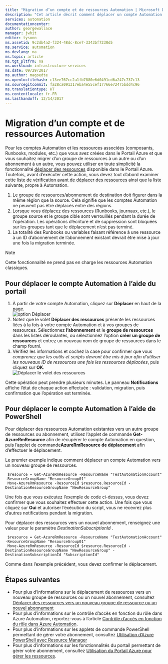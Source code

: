 ```yaml
---
title: "Migration d’un compte et de ressources Automation | Microsoft Docs"
description: "Cet article décrit comment déplacer un compte Automation dans Azure Automation et les ressources associées d’un abonnement vers un autre."
services: automation
documentationcenter: 
author: georgewallace
manager: jwhit
editor: tysonn
ms.assetid: 9c2db4a2-f324-48dc-8ce7-3343bf7230d5
ms.service: automation
ms.devlang: na
ms.topic: article
ms.tgt_pltfrm: na
ms.workload: infrastructure-services
ms.date: 09/29/2017
ms.author: magoedte
ms.openlocfilehash: c13ee767cc2a1fb7880e6d0491cd6a247c737c13
ms.sourcegitcommit: fa28ca091317eba4e55cef17766e72475bdd4c96
ms.translationtype: HT
ms.contentlocale: fr-FR
ms.lasthandoff: 12/14/2017
---
```

# <a name="migrate-automation-account-and-resources"></a>Migration d’un compte et de ressources Automation
Pour les comptes Automation et les ressources associées (composants, Runbooks, modules, etc.) que vous avez créées dans le Portail Azure et que vous souhaitez migrer d’un groupe de ressources à un autre ou d’un abonnement à un autre, vous pouvez utiliser en toute simplicité la fonctionnalité [déplacer des ressources](../azure-resource-manager/resource-group-move-resources.md) disponible dans le Portail Azure. Toutefois, avant d’exécuter cette action, vous devez tout d’abord examiner cette [liste de vérification avant de déplacer des ressources](../azure-resource-manager/resource-group-move-resources.md#checklist-before-moving-resources) ainsi que la liste suivante, propre à Automation.   

1. Le groupe de ressources/abonnement de destination doit figurer dans la même région que la source.  Cela signifie que les comptes Automation ne peuvent pas être déplacés entre des régions.
2. Lorsque vous déplacez des ressources (Runbooks, journaux, etc.), le groupe source et le groupe cible sont verrouillés pendant la durée de l'opération. Les opérations d’écriture et de suppression sont bloquées sur les groupes tant que le déplacement n’est pas terminé.  
3. La totalité des Runbooks ou variables faisant référence à une ressource à un ID d’abonnement de l’abonnement existant devrait être mise à jour une fois la migration terminée.   

> [!NOTE]
> Cette fonctionnalité ne prend pas en charge les ressources Automation classiques.
>
>

## <a name="to-move-the-automation-account-using-the-portal"></a>Pour déplacer le compte Automation à l’aide du portail
1. À partir de votre compte Automation, cliquez sur **Déplacer** en haut de la page.<br> ![option Déplacer](media/automation-migrate-account-subscription/automation-menu-move.png)<br>
2. Notez que le volet **Déplacer des ressources** présente les ressources liées à la fois à votre compte Automation et à vos groupes de ressources.  Sélectionnez **l’abonnement** et le **groupe de ressources** dans les listes déroulantes, ou sélectionnez l’option **créer un groupe de ressources** et entrez un nouveau nom de groupe de ressources dans le champ fourni.  
3. Vérifiez les informations et cochez la case pour confirmer que vous *comprenez que les outils et scripts devront être mis à jour afin d’utiliser les nouveaux ID de ressources une fois les ressources déplacées*, puis cliquez sur **OK**.<br> ![Déplacer le volet des ressources](media/automation-migrate-account-subscription/automation-move-resources-blade.png)<br>   

Cette opération peut prendre plusieurs minutes.  Le panneau **Notifications** affiche l’état de chaque action effectuée : validation, migration, puis confirmation que l’opération est terminée.     

## <a name="to-move-the-automation-account-using-powershell"></a>Pour déplacer le compte Automation à l’aide de PowerShell
Pour déplacer des ressources Automation existantes vers un autre groupe de ressources ou abonnement, utilisez l’applet de commande **Get-AzureRmResource** afin de récupérer le compte Automation en question, puis l’applet de commande**AzureRmResource de déplacement** afin d’effectuer le déplacement.

Le premier exemple indique comment déplacer un compte Automation vers un nouveau groupe de ressources.

   ```
    $resource = Get-AzureRmResource -ResourceName "TestAutomationAccount" -ResourceGroupName "ResourceGroup01"
    Move-AzureRmResource -ResourceId $resource.ResourceId -DestinationResourceGroupName "NewResourceGroup"
   ```

Une fois que vous exécutez l’exemple de code ci-dessus, vous devez confirmer que vous souhaitez effectuer cette action.  Une fois que vous cliquez sur **Oui** et autoriser l’exécution du script, vous ne recevrez plus d’autres notifications pendant la migration.  

Pour déplacer des ressources vers un nouvel abonnement, renseignez une valeur pour le paramètre *DestinationSubscriptionId* .

   ```
    $resource = Get-AzureRmResource -ResourceName "TestAutomationAccount" -ResourceGroupName "ResourceGroup01"
    Move-AzureRmResource -ResourceId $resource.ResourceId -DestinationResourceGroupName "NewResourceGroup" -DestinationSubscriptionId "SubscriptionId"
   ```

Comme dans l’exemple précédent, vous devez confirmer le déplacement.  

## <a name="next-steps"></a>Étapes suivantes
* Pour plus d’informations sur le déplacement de ressources vers un nouveau groupe de ressources ou un nouvel abonnement, consultez [Déplacer des ressources vers un nouveau groupe de ressource ou un nouvel abonnement](../azure-resource-manager/resource-group-move-resources.md)
* Pour plus d’informations sur le contrôle d’accès en fonction du rôle dans Azure Automation, reportez-vous à l’article [Contrôle d’accès en fonction du rôle dans Azure Automation](automation-role-based-access-control.md).
* Pour plus d’informations sur les applets de commande PowerShell permettant de gérer votre abonnement, consultez [Utilisation d’Azure PowerShell avec Resource Manager](../azure-resource-manager/powershell-azure-resource-manager.md)
* Pour plus d’informations sur les fonctionnalités du portail permettant de gérer votre abonnement, consultez [Utilisation du Portail Azure pour gérer les ressources](../azure-resource-manager/resource-group-portal.md).
